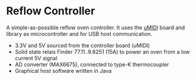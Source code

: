 # Reflow Controller
A simple-as-possible reflow oven controller. It uses the [uMIDI](https://github.com/theFork/uMIDI) board and library as microcontroller and for USB host communication.

* 3.3V and 5V sourced from the controller board (uMIDI)
* Solid state relais Finder 77.11..9.8251 (15A) to power an oven from a low current 5V signal
* AD converter (MAX6675), connected to type-K thermocoupler
* Graphical host software written in Java
